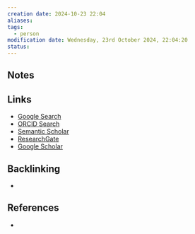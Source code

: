 ```yaml
---
creation date: 2024-10-23 22:04
aliases: 
tags:
  - person
modification date: Wednesday, 23rd October 2024, 22:04:20
status:
---
```


## Notes

## Links

- [Google Search](https://www.google.com/search?q=Aubrey+Clayton)
- [ORCID Search](https://orcid.org/orcid-search/search?searchQuery=Aubrey%20Clayton)
- [Semantic Scholar](https://www.semanticscholar.org/search?q=Aubrey%20Clayton&sort=relevance)
- [ResearchGate](https://www.researchgate.net/search?q=Aubrey%20Clayton)
- [Google Scholar](https://scholar.google.com/scholar?q=Aubrey+Clayton)

## Backlinking
+ 

## References
+ 
